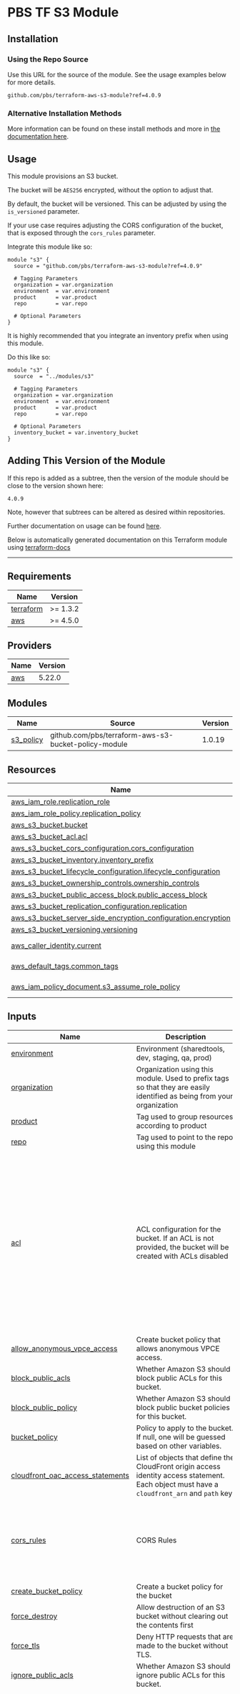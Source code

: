 # PBS TF S3 Module

## Installation

### Using the Repo Source

Use this URL for the source of the module. See the usage examples below for more details.

```hcl
github.com/pbs/terraform-aws-s3-module?ref=4.0.9
```

### Alternative Installation Methods

More information can be found on these install methods and more in [the documentation here](./docs/general/install).

## Usage

This module provisions an S3 bucket.

The bucket will be `AES256` encrypted, without the option to adjust that.

By default, the bucket will be versioned. This can be adjusted by using the `is_versioned` parameter.

If your use case requires adjusting the CORS configuration of the bucket, that is exposed through the `cors_rules` parameter.

Integrate this module like so:

```hcl
module "s3" {
  source = "github.com/pbs/terraform-aws-s3-module?ref=4.0.9"

  # Tagging Parameters
  organization = var.organization
  environment  = var.environment
  product      = var.product
  repo         = var.repo

  # Optional Parameters
}
```

It is highly recommended that you integrate an inventory prefix when using this module.

Do this like so:

```hcl
module "s3" {
  source  = "../modules/s3"

  # Tagging Parameters
  organization = var.organization
  environment  = var.environment
  product      = var.product
  repo         = var.repo

  # Optional Parameters
  inventory_bucket = var.inventory_bucket
}
```

## Adding This Version of the Module

If this repo is added as a subtree, then the version of the module should be close to the version shown here:

`4.0.9`

Note, however that subtrees can be altered as desired within repositories.

Further documentation on usage can be found [here](./docs).

Below is automatically generated documentation on this Terraform module using [terraform-docs][terraform-docs]

---

[terraform-docs]: https://github.com/terraform-docs/terraform-docs

## Requirements

| Name | Version |
|------|---------|
| <a name="requirement_terraform"></a> [terraform](#requirement\_terraform) | >= 1.3.2 |
| <a name="requirement_aws"></a> [aws](#requirement\_aws) | >= 4.5.0 |

## Providers

| Name | Version |
|------|---------|
| <a name="provider_aws"></a> [aws](#provider\_aws) | 5.22.0 |

## Modules

| Name | Source | Version |
|------|--------|---------|
| <a name="module_s3_policy"></a> [s3\_policy](#module\_s3\_policy) | github.com/pbs/terraform-aws-s3-bucket-policy-module | 1.0.19 |

## Resources

| Name | Type |
|------|------|
| [aws_iam_role.replication_role](https://registry.terraform.io/providers/hashicorp/aws/latest/docs/resources/iam_role) | resource |
| [aws_iam_role_policy.replication_policy](https://registry.terraform.io/providers/hashicorp/aws/latest/docs/resources/iam_role_policy) | resource |
| [aws_s3_bucket.bucket](https://registry.terraform.io/providers/hashicorp/aws/latest/docs/resources/s3_bucket) | resource |
| [aws_s3_bucket_acl.acl](https://registry.terraform.io/providers/hashicorp/aws/latest/docs/resources/s3_bucket_acl) | resource |
| [aws_s3_bucket_cors_configuration.cors_configuration](https://registry.terraform.io/providers/hashicorp/aws/latest/docs/resources/s3_bucket_cors_configuration) | resource |
| [aws_s3_bucket_inventory.inventory_prefix](https://registry.terraform.io/providers/hashicorp/aws/latest/docs/resources/s3_bucket_inventory) | resource |
| [aws_s3_bucket_lifecycle_configuration.lifecycle_configuration](https://registry.terraform.io/providers/hashicorp/aws/latest/docs/resources/s3_bucket_lifecycle_configuration) | resource |
| [aws_s3_bucket_ownership_controls.ownership_controls](https://registry.terraform.io/providers/hashicorp/aws/latest/docs/resources/s3_bucket_ownership_controls) | resource |
| [aws_s3_bucket_public_access_block.public_access_block](https://registry.terraform.io/providers/hashicorp/aws/latest/docs/resources/s3_bucket_public_access_block) | resource |
| [aws_s3_bucket_replication_configuration.replication](https://registry.terraform.io/providers/hashicorp/aws/latest/docs/resources/s3_bucket_replication_configuration) | resource |
| [aws_s3_bucket_server_side_encryption_configuration.encryption](https://registry.terraform.io/providers/hashicorp/aws/latest/docs/resources/s3_bucket_server_side_encryption_configuration) | resource |
| [aws_s3_bucket_versioning.versioning](https://registry.terraform.io/providers/hashicorp/aws/latest/docs/resources/s3_bucket_versioning) | resource |
| [aws_caller_identity.current](https://registry.terraform.io/providers/hashicorp/aws/latest/docs/data-sources/caller_identity) | data source |
| [aws_default_tags.common_tags](https://registry.terraform.io/providers/hashicorp/aws/latest/docs/data-sources/default_tags) | data source |
| [aws_iam_policy_document.s3_assume_role_policy](https://registry.terraform.io/providers/hashicorp/aws/latest/docs/data-sources/iam_policy_document) | data source |

## Inputs

| Name | Description | Type | Default | Required |
|------|-------------|------|---------|:--------:|
| <a name="input_environment"></a> [environment](#input\_environment) | Environment (sharedtools, dev, staging, qa, prod) | `string` | n/a | yes |
| <a name="input_organization"></a> [organization](#input\_organization) | Organization using this module. Used to prefix tags so that they are easily identified as being from your organization | `string` | n/a | yes |
| <a name="input_product"></a> [product](#input\_product) | Tag used to group resources according to product | `string` | n/a | yes |
| <a name="input_repo"></a> [repo](#input\_repo) | Tag used to point to the repo using this module | `string` | n/a | yes |
| <a name="input_acl"></a> [acl](#input\_acl) | ACL configuration for the bucket. If an ACL is not provided, the bucket will be created with ACLs disabled | <pre>object({<br>    canned_acl            = optional(string)<br>    expected_bucket_owner = optional(string)<br>    access_control_policy = optional(object({<br>      grants = set(object({<br>        grantee = object({<br>          type          = string<br>          email_address = optional(string)<br>          id            = optional(string)<br>          uri           = optional(string)<br>        })<br>        permission = string<br>      }))<br>      owner = object({<br>        id           = string<br>        display_name = optional(string)<br>      })<br>    }))<br>  })</pre> | `null` | no |
| <a name="input_allow_anonymous_vpce_access"></a> [allow\_anonymous\_vpce\_access](#input\_allow\_anonymous\_vpce\_access) | Create bucket policy that allows anonymous VPCE access. | `bool` | `false` | no |
| <a name="input_block_public_acls"></a> [block\_public\_acls](#input\_block\_public\_acls) | Whether Amazon S3 should block public ACLs for this bucket. | `bool` | `true` | no |
| <a name="input_block_public_policy"></a> [block\_public\_policy](#input\_block\_public\_policy) | Whether Amazon S3 should block public bucket policies for this bucket. | `bool` | `true` | no |
| <a name="input_bucket_policy"></a> [bucket\_policy](#input\_bucket\_policy) | Policy to apply to the bucket. If null, one will be guessed based on other variables. | `string` | `null` | no |
| <a name="input_cloudfront_oac_access_statements"></a> [cloudfront\_oac\_access\_statements](#input\_cloudfront\_oac\_access\_statements) | List of objects that define the CloudFront origin access identity access statement. Each object must have a `cloudfront_arn` and `path` key. | <pre>list(object({<br>    cloudfront_arn = string<br>    path           = optional(string, "*")<br>  }))</pre> | `[]` | no |
| <a name="input_cors_rules"></a> [cors\_rules](#input\_cors\_rules) | CORS Rules | <pre>set(object({<br>    allowed_headers = list(string),<br>    allowed_methods = list(string),<br>    allowed_origins = list(string),<br>    expose_headers  = list(string),<br>    max_age_seconds = number<br>  }))</pre> | `[]` | no |
| <a name="input_create_bucket_policy"></a> [create\_bucket\_policy](#input\_create\_bucket\_policy) | Create a bucket policy for the bucket | `bool` | `true` | no |
| <a name="input_force_destroy"></a> [force\_destroy](#input\_force\_destroy) | Allow destruction of an S3 bucket without clearing out the contents first | `bool` | `false` | no |
| <a name="input_force_tls"></a> [force\_tls](#input\_force\_tls) | Deny HTTP requests that are made to the bucket without TLS. | `bool` | `true` | no |
| <a name="input_ignore_public_acls"></a> [ignore\_public\_acls](#input\_ignore\_public\_acls) | Whether Amazon S3 should ignore public ACLs for this bucket. | `bool` | `true` | no |
| <a name="input_inventory_config"></a> [inventory\_config](#input\_inventory\_config) | Inventory configuration | <pre>object({<br>    enabled = optional(bool, true)<br><br>    included_object_versions = optional(string, "All")<br>    destination = object({<br>      bucket = object({<br>        name       = string<br>        format     = optional(string, "Parquet")<br>        prefix     = optional(string)<br>        account_id = optional(string)<br>      })<br>    })<br>    filter = optional(object({<br>      prefix = string<br>    }))<br>    schedule = optional(object({<br>      frequency = string<br>      }), {<br>      frequency = "Daily"<br>    })<br>    optional_fields = optional(list(string), [<br>      "Size",<br>      "LastModifiedDate",<br>      "StorageClass",<br>      "IntelligentTieringAccessTier",<br>    ])<br>  })</pre> | `null` | no |
| <a name="input_is_versioned"></a> [is\_versioned](#input\_is\_versioned) | Is versioning enabled? | `bool` | `true` | no |
| <a name="input_lifecycle_rules"></a> [lifecycle\_rules](#input\_lifecycle\_rules) | List of maps containing configuration of object lifecycle management. | <pre>list(object({<br>    id      = string<br>    enabled = optional(bool, true)<br>    filter = optional(object({<br>      and = optional(list(object({<br>        object_size_greater_than = optional(number)<br>        object_size_less_than    = optional(number)<br>        prefix                   = optional(string)<br>        tags                     = optional(map(string))<br>      })))<br>      object_size_greater_than = optional(number)<br>      object_size_less_than    = optional(number)<br>      prefix                   = optional(string)<br>      tag = optional(object({<br>        key   = string<br>        value = string<br>      }))<br>    }))<br>    abort_incomplete_multipart_upload_days = optional(number)<br>    expiration = optional(object({<br>      date                         = optional(string)<br>      days                         = optional(number)<br>      expired_object_delete_marker = optional(bool)<br>    }))<br>    noncurrent_version_expiration = optional(object({<br>      days = optional(number)<br>    }))<br>    noncurrent_version_transition = optional(list(object({<br>      days          = optional(number)<br>      storage_class = optional(string)<br>    })), [])<br>    transition = optional(list(object({<br>      date          = optional(string)<br>      days          = optional(number)<br>      storage_class = string<br>    })), [])<br>  }))</pre> | <pre>[<br>  {<br>    "abort_incomplete_multipart_upload_days": 7,<br>    "enabled": true,<br>    "id": "default-lifecycle-rule",<br>    "noncurrent_version_transition": [<br>      {<br>        "days": 30,<br>        "storage_class": "GLACIER"<br>      }<br>    ],<br>    "transition": [<br>      {<br>        "days": 7,<br>        "storage_class": "INTELLIGENT_TIERING"<br>      }<br>    ]<br>  }<br>]</pre> | no |
| <a name="input_name"></a> [name](#input\_name) | Name to use for the bucket. If null, will default to product. | `string` | `null` | no |
| <a name="input_override_policy_documents"></a> [override\_policy\_documents](#input\_override\_policy\_documents) | List of IAM policy documents that are merged together into the exported document. In merging, statements with non-blank sids will override statements with the same sid from earlier documents in the list. Statements with non-blank sids will also override statements with the same sid from documents provided in the source\_json and source\_policy\_documents arguments. Non-overriding statements will be added to the exported document. | `list(string)` | `null` | no |
| <a name="input_replication_configuration_set"></a> [replication\_configuration\_set](#input\_replication\_configuration\_set) | Set of (single) replication that needs to be managed by this bucket. If empty, no replication takes place. | <pre>set(object({<br>    role = string,<br>    rules = set(object({<br>      id                                           = string<br>      priority                                     = number<br>      status                                       = string<br>      destination_account_id                       = string<br>      destination_bucket                           = string<br>      destination_access_control_translation_owner = string<br>    }))<br>  }))</pre> | `[]` | no |
| <a name="input_replication_configuration_shortcut"></a> [replication\_configuration\_shortcut](#input\_replication\_configuration\_shortcut) | Shorthand version of the configuration used in replication\_configuration\_set. Is overridden by replication\_configuration\_set if defined. | <pre>object({<br>    destination_account_id = string<br>    destination_bucket     = string<br>  })</pre> | `null` | no |
| <a name="input_replication_source"></a> [replication\_source](#input\_replication\_source) | The account number and role for the source bucket in a replication configuration. | <pre>object({<br>    account_id = string<br>    role       = string<br>  })</pre> | `null` | no |
| <a name="input_restrict_public_buckets"></a> [restrict\_public\_buckets](#input\_restrict\_public\_buckets) | Whether Amazon S3 should restrict public bucket policies for this bucket. | `bool` | `true` | no |
| <a name="input_source_policy_documents"></a> [source\_policy\_documents](#input\_source\_policy\_documents) | List of IAM policy documents that are merged together into the exported document. Statements defined in source\_policy\_documents or source\_json must have unique sids. Statements with the same sid from documents assigned to the override\_json and override\_policy\_documents arguments will override source statements. | `list(string)` | `null` | no |
| <a name="input_tags"></a> [tags](#input\_tags) | Extra tags | `map(string)` | `{}` | no |
| <a name="input_use_prefix"></a> [use\_prefix](#input\_use\_prefix) | Create bucket with prefix instead of explicit name | `bool` | `true` | no |
| <a name="input_vpce"></a> [vpce](#input\_vpce) | Name of the VPC endpoint that should have access to this bucket. Only used when `allow_anonymous_vpce_access` is true. | `string` | `null` | no |

## Outputs

| Name | Description |
|------|-------------|
| <a name="output_arn"></a> [arn](#output\_arn) | ARN of the bucket |
| <a name="output_name"></a> [name](#output\_name) | Name of the bucket |
| <a name="output_regional_domain_name"></a> [regional\_domain\_name](#output\_regional\_domain\_name) | Regional domain name |
| <a name="output_replication_role"></a> [replication\_role](#output\_replication\_role) | Replication role if exists |
